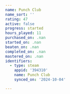 ```yaml
---
name: Punch Club
name_sort: ''
rating: 47
active: false
progress: started
hours_played: 11
purchased_on: .nan
started_on: .nan
beaten_on: .nan
completed_on: .nan
mastered_on: .nan
identifiers:
  - type: steam
    appid: '394310'
    name: Punch Club
    synced_on: '2024-10-04'

---
```

